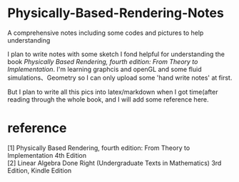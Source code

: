 # Physically-Based-Rendering-Notes
A comprehensive notes including some codes and pictures to help understanding <br>

I plan to write notes with some sketch I fond helpful for understanding the book *Physically Based Rendering, fourth edition: From Theory to Implementation*.
I'm learning graphcis and openGL and some fluid simulations、Geometry so I can only upload some 'hand write notes' at first.<br>

But I plan to write all this pics into latex/markdown when I got time(after reading through the whole book, and I will add some reference here.

# reference
[1] Physically Based Rendering, fourth edition: From Theory to Implementation 4th Edition <br>
[2] Linear Algebra Done Right (Undergraduate Texts in Mathematics) 3rd Edition, Kindle Edition
